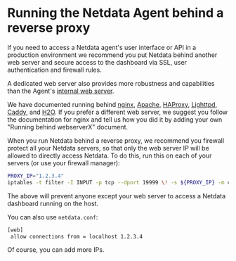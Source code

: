 # Running the Netdata Agent behind a reverse proxy

If you need to access a Netdata agent's user interface or API in a production environment we recommend you put Netdata behind
another web server and secure access to the dashboard via SSL, user authentication and firewall rules.

A dedicated web server also provides more robustness and capabilities than the Agent's [internal web server](/src/web/README.md).

We have documented running behind
[nginx](/docs/netdata-agent/configuration/running-the-netdata-agent-behind-a-reverse-proxy/Running-behind-nginx.md),
[Apache](/docs/netdata-agent/configuration/running-the-netdata-agent-behind-a-reverse-proxy/Running-behind-apache.md),
[HAProxy](/docs/netdata-agent/configuration/running-the-netdata-agent-behind-a-reverse-proxy/Running-behind-haproxy.md),
[Lighttpd](/docs/netdata-agent/configuration/running-the-netdata-agent-behind-a-reverse-proxy/Running-behind-lighttpd.md),
[Caddy](/docs/netdata-agent/configuration/running-the-netdata-agent-behind-a-reverse-proxy/Running-behind-caddy.md),
and [H2O](/docs/netdata-agent/configuration/running-the-netdata-agent-behind-a-reverse-proxy/Running-behind-h2o.md).
If you prefer a different web server, we suggest you follow the documentation for nginx and tell us how you did it
 by adding your own "Running behind webserverX" document.

When you run Netdata behind a reverse proxy, we recommend you firewall protect all your Netdata servers, so that only the web server IP will be allowed to directly access Netdata. To do this, run this on each of your servers (or use your firewall manager):

```sh
PROXY_IP="1.2.3.4"
iptables -t filter -I INPUT -p tcp --dport 19999 \! -s ${PROXY_IP} -m conntrack --ctstate NEW -j DROP
```

The above will prevent anyone except your web server to access a Netdata dashboard running on the host.

You can also use `netdata.conf`:

```txt
[web]
 allow connections from = localhost 1.2.3.4
```

Of course, you can add more IPs.
